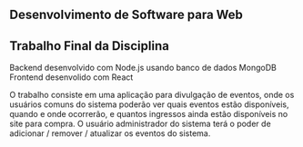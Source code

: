 ## Desenvolvimento de Software para Web
## Trabalho Final da Disciplina

Backend desenvolvido com Node.js usando banco de dados MongoDB
Frontend desenvolido com React

O trabalho consiste em uma aplicação para divulgação de eventos, onde os usuários comuns do sistema poderão ver quais eventos
estão disponíveis, quando e onde ocorrerão, e quantos ingressos ainda estão disponíveis no site para compra. O usuário administrador
do sistema terá o poder de adicionar / remover / atualizar os eventos do sistema.
